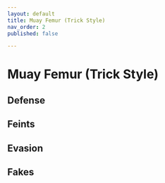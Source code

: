 ```yaml
---
layout: default
title: Muay Femur (Trick Style)
nav_order: 2
published: false

---
```


# Muay Femur (Trick Style)

## Defense
## Feints
## Evasion
## Fakes


